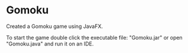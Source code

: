 # Gomoku
Created a Gomoku game using JavaFX.

To start the game double click the executable file: "Gomoku.jar" or open "Gomoku.java" and run it on an IDE.
